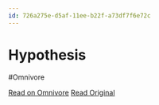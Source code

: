 ```yaml
---
id: 726a275e-d5af-11ee-b22f-a73df7f6e72c
---
```


# Hypothesis
#Omnivore

[Read on Omnivore](https://omnivore.app/me/hypothesis-18dec459a9e)
[Read Original](https://hypothes.is/a/qVO-1tWsEe6PzR89-c_HQA)

